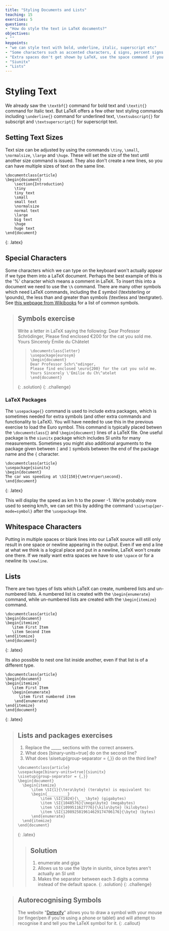 ```yaml
---
title: "Styling Documents and Lists"
teaching: 15
exercises: 5
questions:
- "How do style the text in LaTeX documents?"
objectives:
- ""
keypoints:
- "we can style text with bold, underline, italic, superscript etc"
- "Some characters such as accented characters, £ signs, percent signs need special LaTeX commands to appear."
- "Extra spaces don't get shown by LaTeX, use the space command if you want extra spaces or newline to get a newline"
- "Siunitx"
- "Lists"
---
```



# Styling Text

We already saw the `\textbf{}` command for bold text and `\textit{}` command for Italic text. But LaTeX offers a few other text styling commands including `\underline{}` command for underlined text, `\textsubscript{}` for subscript and `\textsuperscript{}` for superscript text.

## Setting Text Sizes

Text size can be adjusted by using the commands `\tiny`, `\small`, `\normalsize`, `\large` and `\huge`. These will set the size of the text until another size command is issued. They also don't create a new lines, so you can have multiple sizes of text on the same line.

~~~
\documentclass{article}
\begin{document}
	\section{Introduction}
	\tiny
	tiny text
	\small
	small text
	\normalsize
	normal text
	\large
	big text
	\huge
	huge text
\end{document}
~~~
{: .latex}

## Special Characters

Some characters which we can type on the keyboard won't actually appear if we type them into a LaTeX document. Perhaps the best example of this is the '%' character which means a comment in LaTeX. To insert this into a document we need to use the `\%` command. There are many other symbols which need LaTeX commands, including the £ symbol (\textsterling or \pounds), the less than and greater than symbols (\textless and \textgrater). See [this webpage from Wikibooks](https://en.wikibooks.org/wiki/LaTeX/Special_Characters#Escaped_codes) for a list of common symbols.


> ## Symbols exercise
> Write a letter in LaTeX saying the following:
> Dear Professor Schrödinger,
> Please find enclosed €200 for the cat you sold me.
> Yours Sincerely Émilie du Châtelet
> > ~~~
> > \documentclass{letter}
> > \usepackage{eurosym}
> > \begin{document}
> > Dear Professor Schr\"odinger,
> > Please find enclosed \euro{200} for the cat you sold me.
> > Yours Sincerely \'Emilie du Ch\^atelet
> > \end{document}
> {: .solution}
{: .challenge}

### LaTeX Packages

The `\usepackage{}` command is used to include extra packages, which is sometimes needed for extra symbols (and other extra commands and functionality to LaTeX). You will have needed to use this in the previous exercise to load the Euro symbol. This command is typically placed betwen the `\documentclass{}` and `\begin{document}` lines of a LaTeX file. One useful package is the `siunitx` package which includes SI units for many measurements. Sometimes you might also additional arguments to the package given between `[` and `]` symbols between the end of the package name and the `{` character.

~~~
\documentclass{article}
\usepackage{siunitx}
\begin{document}
The car was speeding at \SI{150}{\metre\per\second}.
\end{document}
~~~
{: .latex}

This will display the speed as km h to the power -1. We're probably more used to seeing km/h, we can set this by adding the command `\sisetup{per-mode=symbol}` after the `\usepackage` line.

## Whitespace Characters

Putting in multiple spaces or blank lines into our LaTeX source will still only result in one space or newline appearing in the output. Even if we end a line at what we think is a logical place and put in a newline, LaTeX won't create one there. If we really want extra spaces we have to use `\space` or for a newline its `\newline`.

## Lists

There are two types of lists which LaTeX can create, numbered lists and un-numbered lists. A numbered list is created with the `\begin{enumerate}` command, while un-numbered lists are created with the `\begin{itemize}` command.

~~~
\documentclass{article}
\begin{document}
\begin{itemize}
   \item First Item
   \item Second Item
\end{itemize}
\end{document}
~~~
{: .latex}

Its also possible to nest one list inside another, even if that list is of a different type.

~~~
\documentclass{article}
\begin{document}
\begin{itemize}
   \item First Item
   \begin{enumerate}
      \item first numbered item
    \end{enumerate}
\end{itemize}
\end{document}
~~~
{: .latex}


> ## Lists and packages exercises
> 1. Replace the _____ sections with the correct answers.
> 2. What does [binary-units=true] do on the second line?
> 3. What does \sisetup{group-separator = {,}} do on the third line?
> ~~~
> \documentclass{article}
> \usepackage[binary-units=true]{siunitx}
> \sisetup{group-separator = {,}}
> \begin{document}
> 	\begin{itemize}
> 		\item \SI{1}{\tera\byte} (terabyte) is equivalent to:
> 		\begin{_________}
> 			\item \SI{1024}{\___\byte} (gigabytes)
> 			\item \SI{1048576}{\mega\byte} (megabytes)
> 			\item \SI{1099511627776}{\kilo\byte} (kilobytes)
> 			\item \SI{1208925819614629174706176}{\byte} (bytes)
> 		\end{enumerate}
> 	\end{itemize}
> \end{document}
> ~~~
> {: .latex}
> > ## Solution
> > 1. enumerate and giga
> > 2. Allows us to use the \byte in siunitx, since bytes aren't actually an SI unit
> > 3. Makes the separator between each 3 digits a comma instead of the default space.
> {: .solution}
{: .challenge}

> ## Autorecognising Symbols
> The website "[Detexify](https://detexify.kirelabs.org/classify.html)" allows you to draw a symbol with your mouse (or finger/pen if you're using a phone or tablet) and will attempt to recognise it and tell you the LaTeX symbol for it.
{: .callout}



